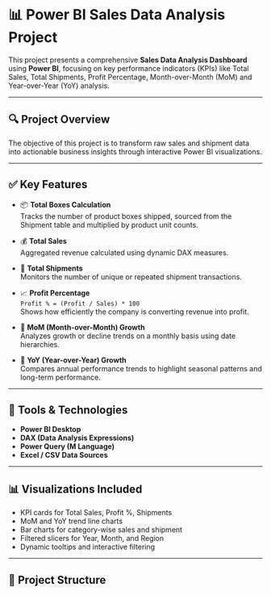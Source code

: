 # 📊 Power BI Sales Data Analysis Project

This project presents a comprehensive **Sales Data Analysis Dashboard** using **Power BI**, focusing on key performance indicators (KPIs) like Total Sales, Total Shipments, Profit Percentage, Month-over-Month (MoM) and Year-over-Year (YoY) analysis.

---

## 🔍 Project Overview

The objective of this project is to transform raw sales and shipment data into actionable business insights through interactive Power BI visualizations.

---

## ✅ Key Features

- 📦 **Total Boxes Calculation**  
  Tracks the number of product boxes shipped, sourced from the Shipment table and multiplied by product unit counts.

- 💰 **Total Sales**  
  Aggregated revenue calculated using dynamic DAX measures.

- 🚚 **Total Shipments**  
  Monitors the number of unique or repeated shipment transactions.

- 📈 **Profit Percentage**  
  `Profit % = (Profit / Sales) * 100`  
  Shows how efficiently the company is converting revenue into profit.

- 📅 **MoM (Month-over-Month) Growth**  
  Analyzes growth or decline trends on a monthly basis using date hierarchies.

- 📆 **YoY (Year-over-Year) Growth**  
  Compares annual performance trends to highlight seasonal patterns and long-term performance.

---

## 🧠 Tools & Technologies

- **Power BI Desktop**
- **DAX (Data Analysis Expressions)**
- **Power Query (M Language)**
- **Excel / CSV Data Sources**

---

## 📊 Visualizations Included

- KPI cards for Total Sales, Profit %, Shipments
- MoM and YoY trend line charts
- Bar charts for category-wise sales and shipment
- Filtered slicers for Year, Month, and Region
- Dynamic tooltips and interactive filtering

---

## 📁 Project Structure

